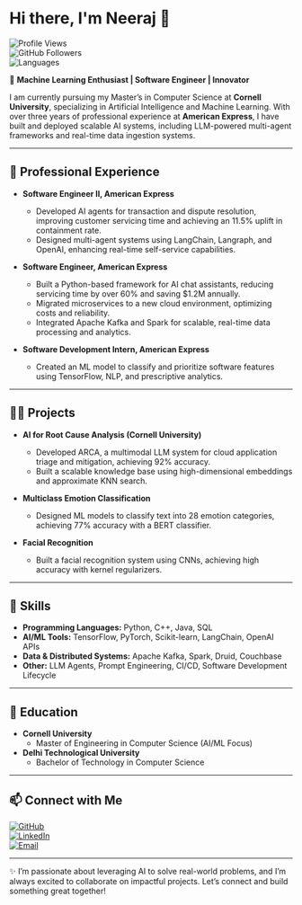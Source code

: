 # Hi there, I'm Neeraj 👋  

![Profile Views](https://komarev.com/ghpvc/?username=NeerajParihar07&color=brightgreen)  
![GitHub Followers](https://img.shields.io/github/followers/Yogesh?style=social)  
![Languages](https://img.shields.io/github/languages/top/Yogesh/Yogesh)  

                                                  

🚀 **Machine Learning Enthusiast | Software Engineer | Innovator**  

I am currently pursuing my Master’s in Computer Science at **Cornell University**, specializing in Artificial Intelligence and Machine Learning. With over three years of professional experience at **American Express**, I have built and deployed scalable AI systems, including LLM-powered multi-agent frameworks and real-time data ingestion systems.

---

## 💼 **Professional Experience**
- **Software Engineer II, American Express**  
  - Developed AI agents for transaction and dispute resolution, improving customer servicing time and achieving an 11.5% uplift in containment rate.  
  - Designed multi-agent systems using LangChain, Langraph, and OpenAI, enhancing real-time self-service capabilities.  

- **Software Engineer, American Express**  
  - Built a Python-based framework for AI chat assistants, reducing servicing time by over 60% and saving $1.2M annually.  
  - Migrated microservices to a new cloud environment, optimizing costs and reliability.  
  - Integrated Apache Kafka and Spark for scalable, real-time data processing and analytics.  

- **Software Development Intern, American Express**  
  - Created an ML model to classify and prioritize software features using TensorFlow, NLP, and prescriptive analytics.  

---

## 🧑‍🔬 **Projects**
- **AI for Root Cause Analysis (Cornell University)**  
  - Developed ARCA, a multimodal LLM system for cloud application triage and mitigation, achieving 92% accuracy.  
  - Built a scalable knowledge base using high-dimensional embeddings and approximate KNN search.  

- **Multiclass Emotion Classification**  
  - Designed ML models to classify text into 28 emotion categories, achieving 77% accuracy with a BERT classifier.  

- **Facial Recognition**  
  - Built a facial recognition system using CNNs, achieving high accuracy with kernel regularizers.  

---

## 🌟 **Skills**
- **Programming Languages:** Python, C++, Java, SQL  
- **AI/ML Tools:** TensorFlow, PyTorch, Scikit-learn, LangChain, OpenAI APIs  
- **Data & Distributed Systems:** Apache Kafka, Spark, Druid, Couchbase  
- **Other:** LLM Agents, Prompt Engineering, CI/CD, Software Development Lifecycle  

---

## 📖 **Education**
- **Cornell University**  
  - Master of Engineering in Computer Science (AI/ML Focus)  
- **Delhi Technological University**  
  - Bachelor of Technology in Computer Science  

---

## 📫 **Connect with Me**
[![GitHub](https://img.shields.io/badge/GitHub-Neeraj-black?logo=github)](https://github.com/NeerajParihar07)  
[![LinkedIn](https://img.shields.io/badge/LinkedIn-Neeraj-blue?logo=linkedin)](https://in.linkedin.com/in/neeraj-parihar-7b0273170)  
[![Email](https://img.shields.io/badge/Email-np473@cornell.edu-red?logo=gmail)](mailto:np473@cornell.edu)  

---

✨ I’m passionate about leveraging AI to solve real-world problems, and I’m always excited to collaborate on impactful projects. Let’s connect and build something great together!  
